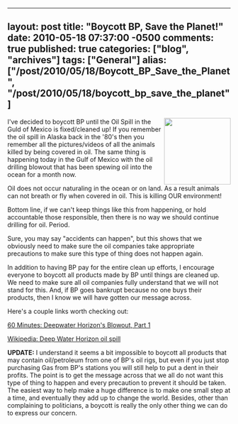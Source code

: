   ---
  layout: post
  title: "Boycott BP, Save the Planet!"
  date: 2010-05-18 07:37:00 -0500
  comments: true
  published: true
  categories: ["blog", "archives"]
  tags: ["General"]
  alias: ["/post/2010/05/18/Boycott_BP_Save_the_Planet", "/post/2010/05/18/boycott_bp_save_the_planet"]
  ---
<!-- more -->
<p><a href="http://www.guardian.co.uk/environment/2010/may/10/deepwater-horizon-oil-junk-shot"><img style="float: right; border: 0;" src="/image.axd?picture=2010%2f5%2fbird-at-deepwater-horizon-006.jpg" alt="" width="150" /></a></p>
<p>I've decided to boycott BP until the Oil Spill in the Guld of Mexico is fixed/cleaned up! If you remember the oil spill in Alaska back in the '80's then you remember all the pictures/videos of all the animals killed by being covered in oil. The same thing is happening today in the Gulf of Mexico with the oil drilling blowout that has been spewing oil into the ocean for a month now.</p>
<p>Oil does not occur naturaling in the ocean or on land. As a result animals can not breath or fly when covered in oil. This is killing OUR environment!</p>
<p>Bottom line, if we can't keep things like this from happening, or hold accountable those responsible, then there is no way we should continue drilling for oil. Period.</p>
<p>Sure, you may say "accidents can happen", but this shows that we obviously need to make sure the oil companies take appropriate precautions to make sure this type of thing does not happen again.</p>
<p>In addition to having BP pay for the entire clean up efforts, I encourage everyone to boycott all products made by BP until things are cleaned up. We need to make sure all oil companies fully understand that we will not stand for this. And, if BP goes bankrupt because no one buys their products, then I know we will have gotten our message across.</p>
<p>Here's a couple links worth checking out:</p>
<p><a href="http://www.cbsnews.com/video/watch/?id=6490348n&amp;tag=contentMain;contentAux">60 Minutes: Deepwater Horizon's Blowout, Part 1</a></p>
<p><a href="http://en.wikipedia.org/wiki/Deepwater_Horizon_oil_spill">Wikipedia: Deep Water Horizon oil spill</a></p>
<p><strong>UPDATE:</strong> I understand it seems a bit impossible to boycott all products that may contain oil/petroleum from one of BP's oil rigs, but even if you just stop purchasing Gas from BP's stations you will still help to put a dent in their profits. The point is to get the message across that we all do not want this type of thing to happen and every precaution to prevent it should be taken. The easiest way to help make a huge difference is to make one small step at a time, and eventually they add up to change the world. Besides, other than complaining to politicians, a boycott is really the only other thing we can do to express our concern.</p>
